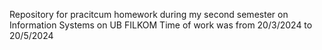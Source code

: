 Repository for pracitcum homework during my second semester on Information Systems on UB FILKOM
Time of work was from 20/3/2024 to 20/5/2024
